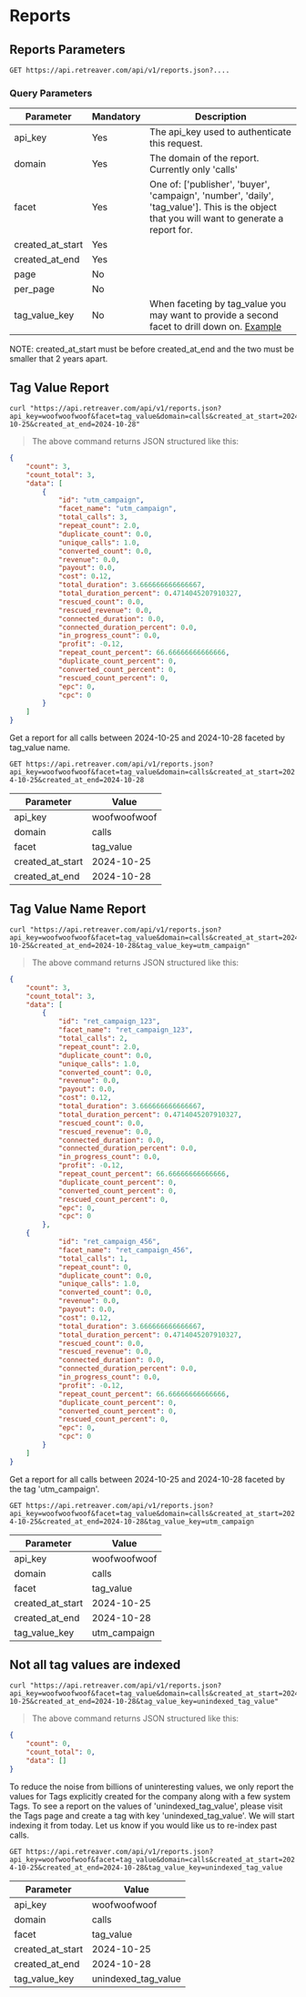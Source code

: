 # Reports
## Reports Parameters
`GET https://api.retreaver.com/api/v1/reports.json?....`

### Query Parameters

Parameter | Mandatory | Description
--------- | ------- | -----------
api_key | Yes | The api_key used to authenticate this request.
domain | Yes | The domain of the report. Currently only 'calls'
facet | Yes | One of: ['publisher', 'buyer', 'campaign', 'number', 'daily', 'tag_value']. This is the object that you will want to generate a report for.
created_at_start | Yes |
created_at_end | Yes |
page | No
per_page | No
tag_value_key | No | When faceting by tag_value you may want to provide a second facet to drill down on. [Example](#tag-value-name-report)

NOTE: created_at_start must be before created_at_end and the two must be smaller that 2 years apart.

## Tag Value Report
```shell
curl "https://api.retreaver.com/api/v1/reports.json?api_key=woofwoofwoof&facet=tag_value&domain=calls&created_at_start=2024-10-25&created_at_end=2024-10-28"
```

> The above command returns JSON structured like this:

```json
{
	"count": 3,
	"count_total": 3,
	"data": [
		{
			"id": "utm_campaign",
			"facet_name": "utm_campaign",
			"total_calls": 3,
			"repeat_count": 2.0,
			"duplicate_count": 0.0,
			"unique_calls": 1.0,
			"converted_count": 0.0,
			"revenue": 0.0,
			"payout": 0.0,
			"cost": 0.12,
			"total_duration": 3.666666666666667,
			"total_duration_percent": 0.4714045207910327,
			"rescued_count": 0.0,
			"rescued_revenue": 0.0,
			"connected_duration": 0.0,
			"connected_duration_percent": 0.0,
			"in_progress_count": 0.0,
			"profit": -0.12,
			"repeat_count_percent": 66.66666666666666,
			"duplicate_count_percent": 0,
			"converted_count_percent": 0,
			"rescued_count_percent": 0,
			"epc": 0,
			"cpc": 0
		}
	]
}
```

Get a report for all calls between 2024-10-25 and 2024-10-28 faceted by tag_value name.

`GET https://api.retreaver.com/api/v1/reports.json?api_key=woofwoofwoof&facet=tag_value&domain=calls&created_at_start=2024-10-25&created_at_end=2024-10-28`

Parameter | Value
--------- | -------
api_key | woofwoofwoof
domain | calls
facet | tag_value
created_at_start | 2024-10-25
created_at_end | 2024-10-28

## Tag Value Name Report
```shell
curl "https://api.retreaver.com/api/v1/reports.json?api_key=woofwoofwoof&facet=tag_value&domain=calls&created_at_start=2024-10-25&created_at_end=2024-10-28&tag_value_key=utm_campaign"
```

> The above command returns JSON structured like this:

```json
{
	"count": 3,
	"count_total": 3,
	"data": [
		{
			"id": "ret_campaign_123",
			"facet_name": "ret_campaign_123",
			"total_calls": 2,
			"repeat_count": 2.0,
			"duplicate_count": 0.0,
			"unique_calls": 1.0,
			"converted_count": 0.0,
			"revenue": 0.0,
			"payout": 0.0,
			"cost": 0.12,
			"total_duration": 3.666666666666667,
			"total_duration_percent": 0.4714045207910327,
			"rescued_count": 0.0,
			"rescued_revenue": 0.0,
			"connected_duration": 0.0,
			"connected_duration_percent": 0.0,
			"in_progress_count": 0.0,
			"profit": -0.12,
			"repeat_count_percent": 66.66666666666666,
			"duplicate_count_percent": 0,
			"converted_count_percent": 0,
			"rescued_count_percent": 0,
			"epc": 0,
			"cpc": 0
		},
    {
			"id": "ret_campaign_456",
			"facet_name": "ret_campaign_456",
			"total_calls": 1,
			"repeat_count": 0,
			"duplicate_count": 0.0,
			"unique_calls": 1.0,
			"converted_count": 0.0,
			"revenue": 0.0,
			"payout": 0.0,
			"cost": 0.12,
			"total_duration": 3.666666666666667,
			"total_duration_percent": 0.4714045207910327,
			"rescued_count": 0.0,
			"rescued_revenue": 0.0,
			"connected_duration": 0.0,
			"connected_duration_percent": 0.0,
			"in_progress_count": 0.0,
			"profit": -0.12,
			"repeat_count_percent": 66.66666666666666,
			"duplicate_count_percent": 0,
			"converted_count_percent": 0,
			"rescued_count_percent": 0,
			"epc": 0,
			"cpc": 0
		}
	]
}
```

Get a report for all calls between 2024-10-25 and 2024-10-28 faceted by the tag 'utm_campaign'.

`GET https://api.retreaver.com/api/v1/reports.json?api_key=woofwoofwoof&facet=tag_value&domain=calls&created_at_start=2024-10-25&created_at_end=2024-10-28&tag_value_key=utm_campaign`

Parameter | Value
--------- | -------
api_key | woofwoofwoof
domain | calls
facet | tag_value
created_at_start | 2024-10-25
created_at_end | 2024-10-28
tag_value_key | utm_campaign


## Not all tag values are indexed
```shell
curl "https://api.retreaver.com/api/v1/reports.json?api_key=woofwoofwoof&facet=tag_value&domain=calls&created_at_start=2024-10-25&created_at_end=2024-10-28&tag_value_key=unindexed_tag_value"
```

> The above command returns JSON structured like this:

```json
{
	"count": 0,
	"count_total": 0,
	"data": []
}
```

To reduce the noise from billions of uninteresting values, we only report the values for Tags explicitly created for the company along with a few system Tags. To see a report on the values of 'unindexed_tag_value', please visit the Tags page and create a tag with key 'unindexed_tag_value'. We will start indexing it from today. Let us know if you would like us to re-index past calls.

`GET https://api.retreaver.com/api/v1/reports.json?api_key=woofwoofwoof&facet=tag_value&domain=calls&created_at_start=2024-10-25&created_at_end=2024-10-28&tag_value_key=unindexed_tag_value`

Parameter | Value
--------- | -------
api_key | woofwoofwoof
domain | calls
facet | tag_value
created_at_start | 2024-10-25
created_at_end | 2024-10-28
tag_value_key | unindexed_tag_value
